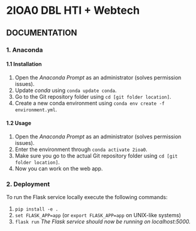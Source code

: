 # 2IOA0 DBL HTI + Webtech
## DOCUMENTATION
### 1. Anaconda
#### 1.1 Installation
1. Open the _Anaconda Prompt_ as an administrator (solves permission issues).
2. Update _conda_ using ```conda update conda```.
3. Go to the Git repository folder using ```cd [git folder location]```.
4. Create a new conda environment using ```conda env create -f environment.yml```.

#### 1.2 Usage
1. Open the _Anaconda Prompt_ as an administrator (solves permission issues).
2. Enter the environment through ```conda activate 2ioa0```.
3. Make sure you go to the actual Git repository folder using ```cd [git folder location]```.
4. Now you can work on the web app.

### 2. Deployment
To run the Flask service locally execute the following commands: 
1. ```pip install -e .```
2. ```set FLASK_APP=app``` (or ```export FLASK_APP=app``` on UNIX-like systems)
3. ```flask run```
_The Flask service should now be running on localhost:5000._
